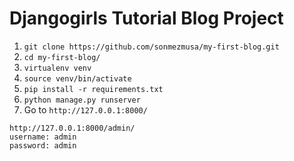 # Djangogirls Tutorial Blog Project

1) `git clone https://github.com/sonmezmusa/my-first-blog.git`
2) `cd my-first-blog/`
3) `virtualenv venv`
4) `source venv/bin/activate`
5) `pip install -r requirements.txt`
6) `python manage.py runserver`
7) Go to `http://127.0.0.1:8000/`

```
http://127.0.0.1:8000/admin/
username: admin
password: admin
```
